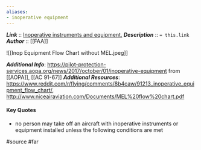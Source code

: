 ```yaml
---
aliases:
- inoperative equipment
---
```


***Link***      :: [Inoperative instruments and equipment.](https://www.ecfr.gov/current/title-14/section-91.213)
***Description***      :: `= this.link`
***Author*** :: [[FAA]]

![[Inop Equipment Flow Chart without MEL.jpeg]]

***Additional Info***: https://pilot-protection-services.aopa.org/news/2017/october/01/inoperative-equipment from [[AOPA]], [[AC 91-67]]
***Additional Resources***: https://www.reddit.com/r/flying/comments/8b4caw/91213_inoperative_equipment_flow_chart/, http://www.niceairaviation.com/Documents/MEL%20flow%20chart.pdf

#### Key Quotes
* no person may take off an aircraft with inoperative instruments or equipment installed unless the following conditions are met

#source #far